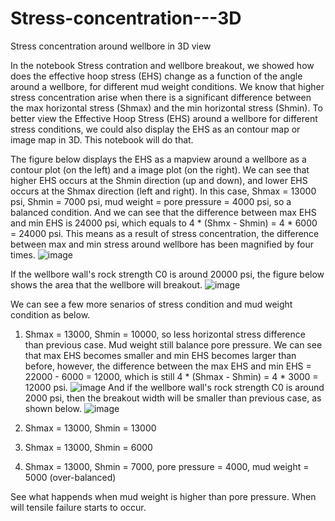 # Stress-concentration---3D
Stress concentration around wellbore in 3D view

In the notebook Stress contration and wellbore breakout, we showed how does the effective hoop stress (EHS) change as a function of the angle around a wellbore, for different mud weight conditions. We know that higher stress concentration arise when there is a significant difference between the max horizontal stress (Shmax) and the min horizontal stress (Shmin). To better view the Effective Hoop Stress (EHS) around a wellbore for different stress conditions, we could also display the EHS as an contour map or image map in 3D. This notebook will do that.

The figure below displays the EHS as a mapview around a wellbore as a contour plot (on the left) and a image plot (on the right). We can see that higher EHS occurs at the Shmin direction (up and down), and lower EHS occurs at the Shmax direction (left and right). In this case, Shmax = 13000 psi, Shmin = 7000 psi, mud weight = pore pressure = 4000 psi, so a balanced condition. And we can see that the difference between max EHS and min EHS is 24000 psi, which equals to 4 * (Shmx - Shmin) = 4 * 6000 = 24000 psi. This means as a result of stress concentration, the difference between max and min stress around wellbore has been magnified by four times.
![image](https://github.com/user-attachments/assets/7c89ca07-d31a-43a7-80c0-a23bb438a2f8)

If the wellbore wall's rock strength C0 is around 20000 psi, the figure below shows the area that the wellbore will breakout.
![image](https://github.com/user-attachments/assets/49c601c1-2d65-482b-a24f-7d3dd608df5d)

We can see a few more senarios of stress condition and mud weight condition as below.

1. Shmax = 13000, Shmin = 10000, so less horizontal stress difference than previous case. Mud weight still balance pore pressure. We can see that max EHS becomes smaller and min EHS becomes larger than before, however, the difference between the max EHS and min EHS = 22000 - 6000 = 12000, which is still 4 * (Shmax - Shmin) = 4 * 3000 = 12000 psi.
![image](https://github.com/user-attachments/assets/ea0ab386-1124-47ea-a4d6-201ba2cc9f63)
And if the wellbore wall's rock strength C0 is around 2000 psi, then the breakout width will be smaller than previous case, as shown below.
![image](https://github.com/user-attachments/assets/a55ef46a-af45-40a2-aece-a7646c49f366)

2. Shmax = 13000, Shmin = 13000
3. Shmax = 13000, Shmin = 6000
3. Shmax = 13000, Shmin = 7000, pore pressure = 4000, mud weight = 5000 (over-balanced)

See what happends when mud weight is higher than pore pressure. When will tensile failure starts to occur.
